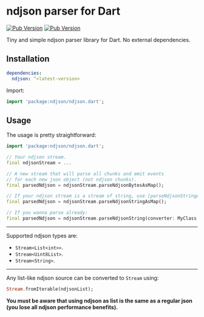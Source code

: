 # ndjson parser for Dart

[![Pub Version](https://img.shields.io/pub/v/ndjson)](https://pub.dev/packages/ndjson) [![Pub Version](https://img.shields.io/pub/points/ndjson)](https://pub.dev/packages/ndjson)

Tiny and simple ndjson parser library for Dart. No external dependencies.

## Installation

```yaml
dependencies:
  ndjson: ^<latest-version>
```

Import:

```dart
import 'package:ndjson/ndjson.dart';
```

## Usage

The usage is pretty straightforward:

```dart
import 'package:ndjson/ndjson.dart';

// Your ndjson stream.
final ndjsonStream = ...

// A new stream that will parse all chunks and emit events 
// for each new json object (not ndjson chunks).
final parsedNdjson = ndjsonStream.parseNdjsonBytesAsMap();

// If your ndjson stream is a stream of string, use [parseNdjsonStringAsMap] instead.
final parsedNdjson = ndjsonStream.parseNdjsonStringAsMap();

// If you wanna parse already:
final parsedNdjson = ndjsonStream.parseNdjsonString(converter: MyClass.fromJson);
```

---

Supported ndjson types are:

- `Stream<List<int>>`.
- `Stream<Uint8List>`.
- `Stream<String>`.

---

Any list-like ndjson source can be converted to `Stream` using:

```dart
Stream.fromIterable(ndjsonList);
```

**You must be aware that using ndjson as list is the same as a regular json (you lose all ndjson performance benefits).**
